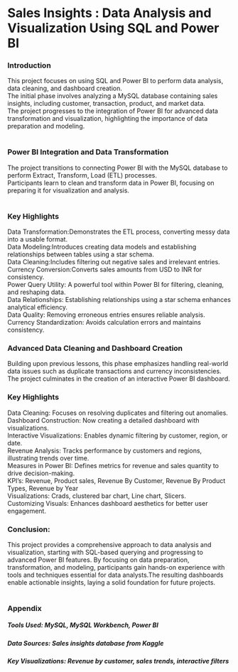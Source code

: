 <h1>Sales Insights : Data Analysis and Visualization Using SQL and Power BI</h1>
<h3>Introduction</h3>
This project focuses on using SQL and Power BI to perform data analysis, data cleaning, and dashboard creation.<br>
The initial phase involves analyzing a MySQL database containing sales insights, including customer, transaction, product, and market data.<br>
The project progresses to the integration of Power BI for advanced data transformation and visualization, highlighting the importance of data preparation and modeling.<br>
<br>
<h3>Power BI Integration and Data Transformation</h3>

The project transitions to connecting Power BI with the MySQL database to perform Extract, Transform, Load (ETL) processes.
<br>
Participants learn to clean and transform data in Power BI, focusing on preparing it for visualization and analysis.
<br>
<br>
<h3>Key Highlights</h3>

Data Transformation:Demonstrates the ETL process, converting messy data into a usable format.
<br>
Data Modeling:Introduces creating data models and establishing relationships between tables using a star schema.
<br>
Data Cleaning:Includes filtering out negative sales and irrelevant entries.
<br>
Currency Conversion:Converts sales amounts from USD to INR for consistency.
<br>
Power Query Utility: A powerful tool within Power BI for filtering, cleaning, and reshaping data.
<br>
Data Relationships: Establishing relationships using a star schema enhances analytical efficiency.
<br>
Data Quality: Removing erroneous entries ensures reliable analysis.
<br>
Currency Standardization: Avoids calculation errors and maintains consistency.
<br>
<h3>Advanced Data Cleaning and Dashboard Creation</h3>

Building upon previous lessons, this phase emphasizes handling real-world data issues such as duplicate transactions and currency inconsistencies. The project culminates in the creation of an interactive Power BI dashboard.
<br>
<h3>Key Highlights</h3>

Data Cleaning: Focuses on resolving duplicates and filtering out anomalies.
<br>
Dashboard Construction: Now creating a detailed dashboard with visualizations.
<br>
Interactive Visualizations: Enables dynamic filtering by customer, region, or date.
<br>
Revenue Analysis: Tracks performance by customers and regions, illustrating trends over time.
<br>
Measures in Power BI: Defines metrics for revenue and sales quantity to drive decision-making.
<br>
KPI’s: Revenue, Product sales, Revenue By Customer, Revenue By Product Types, Revenue by Year
<br>
Visualizations: Crads, clustered bar chart, Line chart, Slicers.
<br>
Customizing Visuals: Enhances dashboard aesthetics for better user engagement.
<br>
<h3>Conclusion:</h3>

This project provides a comprehensive approach to data analysis and visualization, starting with SQL-based querying and progressing to advanced Power BI features. 
By focusing on data preparation, transformation, and modeling, participants gain hands-on experience with tools and techniques essential for data analysts.The resulting dashboards enable actionable insights, laying a solid foundation for future projects.
<br>
<br>

<h3>Appendix</h3>
<h5>Tools Used: MySQL, MySQL Workbench, Power BI</h5>
<h5>Data Sources: Sales insights database from Kaggle</h5>
<h5>Key Visualizations: Revenue by customer, sales trends, interactive filters</h5>


